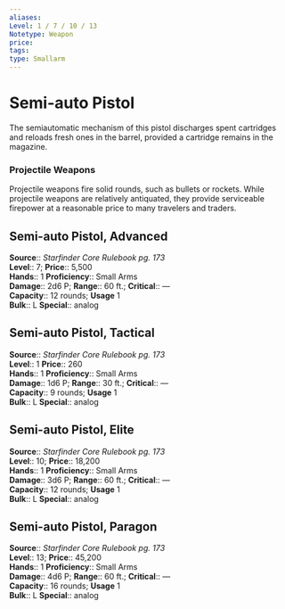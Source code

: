 ```yaml
---
aliases: 
Level: 1 / 7 / 10 / 13
Notetype: Weapon
price: 
tags: 
type: Smallarm
---
```


# Semi-auto Pistol

The semiautomatic mechanism of this pistol discharges spent cartridges and reloads fresh ones in the barrel, provided a cartridge remains in the magazine.

### Projectile Weapons

Projectile weapons fire solid rounds, such as bullets or rockets. While projectile weapons are relatively antiquated, they provide serviceable firepower at a reasonable price to many travelers and traders.  

## Semi-auto Pistol, Advanced

**Source**:: _Starfinder Core Rulebook pg. 173_  
**Level**:: 7;
**Price**:: 5,500  
**Hands**:: 1
**Proficiency**:: Small Arms  
**Damage**:: 2d6 P; **Range**:: 60 ft.;
**Critical**:: —  
**Capacity**:: 12 rounds; **Usage** 1  
**Bulk**:: L
**Special**:: analog

## Semi-auto Pistol, Tactical

**Source**:: _Starfinder Core Rulebook pg. 173_  
**Level**:: 1
**Price**:: 260  
**Hands**:: 1
**Proficiency**:: Small Arms  
**Damage**:: 1d6 P; **Range**:: 30 ft.;
**Critical**:: —  
**Capacity**:: 9 rounds; **Usage** 1  
**Bulk**:: L
**Special**:: analog

## Semi-auto Pistol, Elite

**Source**:: _Starfinder Core Rulebook pg. 173_  
**Level**:: 10;
**Price**:: 18,200  
**Hands**:: 1
**Proficiency**:: Small Arms  
**Damage**:: 3d6 P; **Range**:: 60 ft.;
**Critical**:: —  
**Capacity**:: 12 rounds; **Usage** 1  
**Bulk**:: L
**Special**:: analog

## Semi-auto Pistol, Paragon

**Source**:: _Starfinder Core Rulebook pg. 173_  
**Level**:: 13;
**Price**:: 45,200  
**Hands**:: 1
**Proficiency**:: Small Arms  
**Damage**:: 4d6 P; **Range**:: 60 ft.;
**Critical**:: —  
**Capacity**:: 16 rounds; **Usage** 1  
**Bulk**:: L
**Special**:: analog
